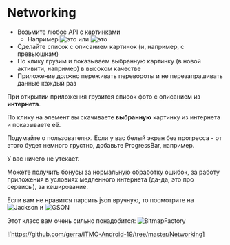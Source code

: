 # Networking

* Возьмите любое API с картинками
  - Например ![это](https://vk.com/dev/photos.search) или ![это](https://unsplash.com/developers)
* Сделайте список с описанием картинок (и, например, с превьюшкам)
* По клику грузим и показываем выбранную картинку (в новой активити, например) в высоком качестве
* Приложение должно переживать перевороты и не перезапрашивать данные каждый раз

При открытии приложения грузится список фото с описанием из **интернета**.

По клику на элемент вы скачиваете **выбранную** картинку из интернета и показываете её.

Подумайте о пользователях. Если у вас белый экран без прогресса - от этого будет немного грустно, добавьте ProgressBar, например.

У вас ничего не утекает.

Можете получить бонусы за нормальную обработку ошибок, за работу приложения в условиях медленного интернета (да-да, это про сервисы), за кеширование.

Если вам не нравится парсить json вручную, то посмотрите на ![Jackson](https://github.com/FasterXML/jackson-databind) и ![GSON](https://github.com/google/gson)

Этот класс вам очень сильно понадобится: ![BitmapFactory](https://developer.android.com/reference/android/graphics/BitmapFactory)

![https://github.com/gerra/ITMO-Android-19/tree/master/Networking]

